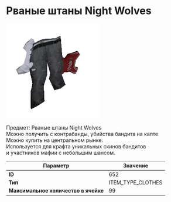 # Рваные штаны Night Wolves

![Item Image](../img/652.webp?raw=true)

Предмет: Рваные штаны Night Wolves<br>Можно получить с контрабанды, убийства бандита на капте<br>Можно купить на центральном рынке. <br>Используется для крафта уникальных скинов бандитов<br>и участников мафии с небольшим шансом.


| Параметр | Значение |
|----------|----------|
| **ID** | 652 |
| **Тип** | ITEM_TYPE_CLOTHES |
| **Максимальное количество в ячейке** | 99 |

